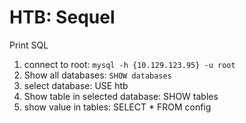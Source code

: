 # HTB: Sequel

Print SQL

1. connect to root: ```mysql -h {10.129.123.95} -u root```
2. Show all databases: ```SHOW databases```
3. select database: USE htb
4. Show table in selected database: SHOW tables
5. show value in tables: SELECT * FROM config



